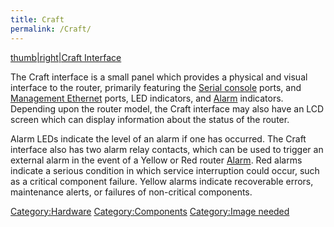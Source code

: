 ```yaml
---
title: Craft
permalink: /Craft/
---
```


[thumb|right|Craft Interface](/Image:Craft_Front.jpg "wikilink")

The Craft interface is a small panel which provides a physical and visual interface to the router, primarily featuring the [Serial console](/Serial_console "wikilink") ports, and [Management Ethernet](/fxp0 "wikilink") ports, LED indicators, and [Alarm](/Alarm "wikilink") indicators. Depending upon the router model, the Craft interface may also have an LCD screen which can display information about the status of the router.

Alarm LEDs indicate the level of an alarm if one has occurred. The Craft interface also has two alarm relay contacts, which can be used to trigger an external alarm in the event of a Yellow or Red router [Alarm](/Alarm "wikilink"). Red alarms indicate a serious condition in which service interruption could occur, such as a critical component failure. Yellow alarms indicate recoverable errors, maintenance alerts, or failures of non-critical components.

[Category:Hardware](/Category:Hardware "wikilink") [Category:Components](/Category:Components "wikilink") [Category:Image needed](/Category:Image_needed "wikilink")